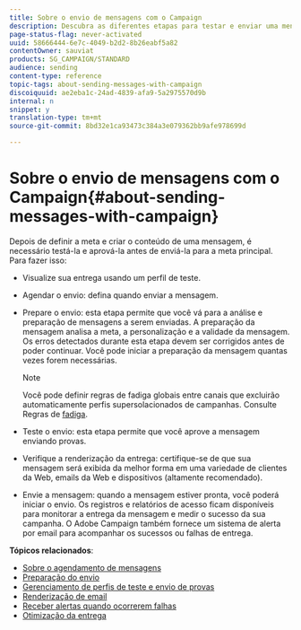 ```yaml
---
title: Sobre o envio de mensagens com o Campaign
description: Descubra as diferentes etapas para testar e enviar uma mensagem.
page-status-flag: never-activated
uuid: 58666444-6e7c-4049-b2d2-8b26eabf5a82
contentOwner: sauviat
products: SG_CAMPAIGN/STANDARD
audience: sending
content-type: reference
topic-tags: about-sending-messages-with-campaign
discoiquuid: ae2eba1c-24ad-4839-afa9-5a2975570d9b
internal: n
snippet: y
translation-type: tm+mt
source-git-commit: 8bd32e1ca93473c384a3e079362bb9afe978699d

---
```



# Sobre o envio de mensagens com o Campaign{#about-sending-messages-with-campaign}

Depois de definir a meta e criar o conteúdo de uma mensagem, é necessário testá-la e aprová-la antes de enviá-la para a meta principal. Para fazer isso:

* Visualize sua entrega usando um perfil de teste.
* Agendar o envio: defina quando enviar a mensagem.
* Prepare o envio: esta etapa permite que você vá para a análise e preparação de mensagens a serem enviadas. A preparação da mensagem analisa a meta, a personalização e a validade da mensagem. Os erros detectados durante esta etapa devem ser corrigidos antes de poder continuar. Você pode iniciar a preparação da mensagem quantas vezes forem necessárias.

   >[!NOTE]
   >
   >Você pode definir regras de fadiga globais entre canais que excluirão automaticamente perfis supersolacionados de campanhas. Consulte Regras de [fadiga](../../administration/using/fatigue-rules.md).

* Teste o envio: esta etapa permite que você aprove a mensagem enviando provas.
* Verifique a renderização da entrega: certifique-se de que sua mensagem será exibida da melhor forma em uma variedade de clientes da Web, emails da Web e dispositivos (altamente recomendado).
* Envie a mensagem: quando a mensagem estiver pronta, você poderá iniciar o envio. Os registros e relatórios de acesso ficam disponíveis para monitorar a entrega da mensagem e medir o sucesso da sua campanha. O Adobe Campaign também fornece um sistema de alerta por email para acompanhar os sucessos ou falhas de entrega.

**Tópicos relacionados**:

* [Sobre o agendamento de mensagens](../../sending/using/about-scheduling-messages.md)
* [Preparação do envio](../../sending/using/preparing-the-send.md)
* [Gerenciamento de perfis de teste e envio de provas](../../sending/using/managing-test-profiles-and-sending-proofs.md)
* [Renderização de email](../../sending/using/email-rendering.md)
* [Receber alertas quando ocorrerem falhas](../../sending/using/receiving-alerts-when-failures-happen.md)
* [Otimização da entrega](../../sending/using/about-deliverability.md)
